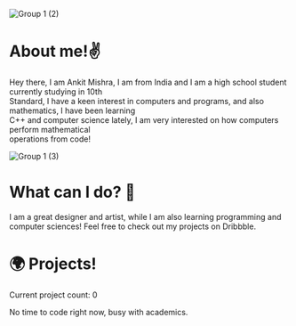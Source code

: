 
![Group 1 (2)](https://github.com/CodedAnkit/CodedAnkit/assets/136353031/4e49d1e3-3f19-4059-ab34-63e2d125b305)

# About me!✌️
Hey there, I am Ankit Mishra, I am from India and I am a high school student currently studying in 10th<br> Standard, I have a keen interest in computers and programs, and also mathematics, I have been learning <br> C++ and computer science lately, I am very interested on how computers perform mathematical <br> operations from code! 

![Group 1 (3)](https://github.com/CodedAnkit/CodedAnkit/assets/136353031/f153f582-83d2-418b-850b-7ec560d14d3a)
# What can I do? 🤔
I am a great designer and artist, while I am also learning programming and computer sciences! Feel free to check out my projects on Dribbble.

# 🌍 Projects!
Current project count: 0

No time to code right now, busy with academics.

